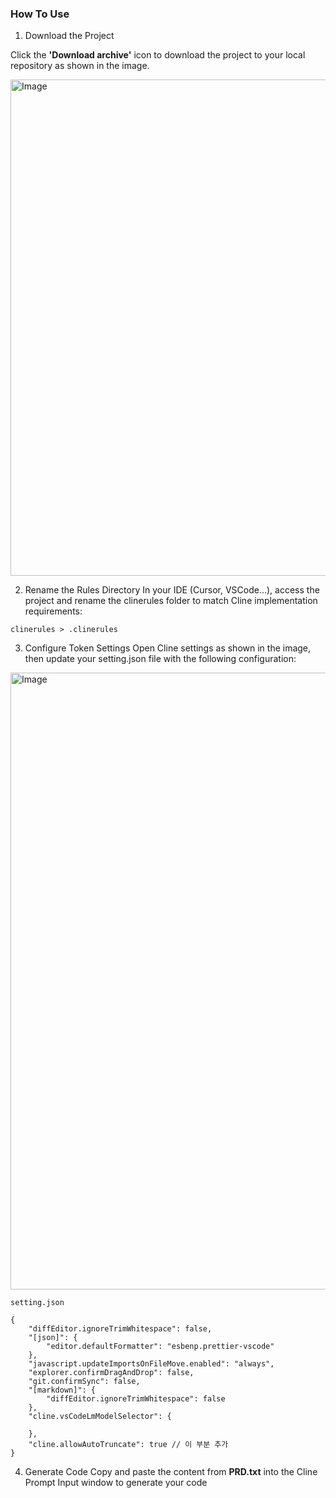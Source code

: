 ### How To Use

1. Download the Project

Click the **'Download archive'** icon to download the project to your local repository as shown in the image.

<img width="794" alt="Image" src="https://github.com/user-attachments/assets/042bfe89-0305-4330-9709-aeaf12b12002" />

2. Rename the Rules Directory
In your IDE (Cursor, VSCode...), access the project and rename the clinerules folder to match Cline implementation requirements:

```
clinerules > .clinerules
```

3. Configure Token Settings
Open Cline settings as shown in the image, then update your setting.json file with the following configuration:

<img width="987" alt="Image" src="https://github.com/user-attachments/assets/d5786828-cdd0-4379-bdd7-b5af53f696fd" />

```
setting.json

{
    "diffEditor.ignoreTrimWhitespace": false,
    "[json]": {
        "editor.defaultFormatter": "esbenp.prettier-vscode"
    },
    "javascript.updateImportsOnFileMove.enabled": "always",
    "explorer.confirmDragAndDrop": false,
    "git.confirmSync": false,
    "[markdown]": {
        "diffEditor.ignoreTrimWhitespace": false
    },
    "cline.vsCodeLmModelSelector": {
        
    },
    "cline.allowAutoTruncate": true // 이 부분 추가
}
```

4. Generate Code
Copy and paste the content from **PRD.txt** into the Cline Prompt Input window to generate your code